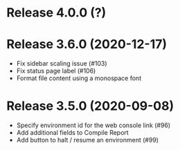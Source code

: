 # Release 4.0.0 (?)


# Release 3.6.0 (2020-12-17)

- Fix sidebar scaling issue (#103)
- Fix status page label (#106)
- Format file content using a monospace font

# Release 3.5.0 (2020-09-08)

- Specify environment id for the web console link (#96)
- Add additional fields to Compile Report
- Add button to halt / resume an environment (#99)

